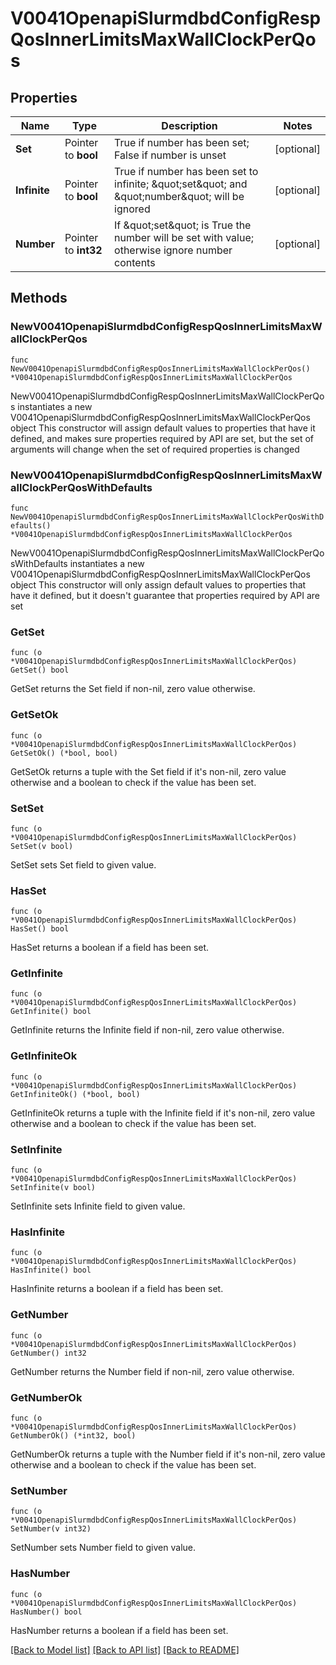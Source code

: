# V0041OpenapiSlurmdbdConfigRespQosInnerLimitsMaxWallClockPerQos

## Properties

Name | Type | Description | Notes
------------ | ------------- | ------------- | -------------
**Set** | Pointer to **bool** | True if number has been set; False if number is unset | [optional] 
**Infinite** | Pointer to **bool** | True if number has been set to infinite; \&quot;set\&quot; and \&quot;number\&quot; will be ignored | [optional] 
**Number** | Pointer to **int32** | If \&quot;set\&quot; is True the number will be set with value; otherwise ignore number contents | [optional] 

## Methods

### NewV0041OpenapiSlurmdbdConfigRespQosInnerLimitsMaxWallClockPerQos

`func NewV0041OpenapiSlurmdbdConfigRespQosInnerLimitsMaxWallClockPerQos() *V0041OpenapiSlurmdbdConfigRespQosInnerLimitsMaxWallClockPerQos`

NewV0041OpenapiSlurmdbdConfigRespQosInnerLimitsMaxWallClockPerQos instantiates a new V0041OpenapiSlurmdbdConfigRespQosInnerLimitsMaxWallClockPerQos object
This constructor will assign default values to properties that have it defined,
and makes sure properties required by API are set, but the set of arguments
will change when the set of required properties is changed

### NewV0041OpenapiSlurmdbdConfigRespQosInnerLimitsMaxWallClockPerQosWithDefaults

`func NewV0041OpenapiSlurmdbdConfigRespQosInnerLimitsMaxWallClockPerQosWithDefaults() *V0041OpenapiSlurmdbdConfigRespQosInnerLimitsMaxWallClockPerQos`

NewV0041OpenapiSlurmdbdConfigRespQosInnerLimitsMaxWallClockPerQosWithDefaults instantiates a new V0041OpenapiSlurmdbdConfigRespQosInnerLimitsMaxWallClockPerQos object
This constructor will only assign default values to properties that have it defined,
but it doesn't guarantee that properties required by API are set

### GetSet

`func (o *V0041OpenapiSlurmdbdConfigRespQosInnerLimitsMaxWallClockPerQos) GetSet() bool`

GetSet returns the Set field if non-nil, zero value otherwise.

### GetSetOk

`func (o *V0041OpenapiSlurmdbdConfigRespQosInnerLimitsMaxWallClockPerQos) GetSetOk() (*bool, bool)`

GetSetOk returns a tuple with the Set field if it's non-nil, zero value otherwise
and a boolean to check if the value has been set.

### SetSet

`func (o *V0041OpenapiSlurmdbdConfigRespQosInnerLimitsMaxWallClockPerQos) SetSet(v bool)`

SetSet sets Set field to given value.

### HasSet

`func (o *V0041OpenapiSlurmdbdConfigRespQosInnerLimitsMaxWallClockPerQos) HasSet() bool`

HasSet returns a boolean if a field has been set.

### GetInfinite

`func (o *V0041OpenapiSlurmdbdConfigRespQosInnerLimitsMaxWallClockPerQos) GetInfinite() bool`

GetInfinite returns the Infinite field if non-nil, zero value otherwise.

### GetInfiniteOk

`func (o *V0041OpenapiSlurmdbdConfigRespQosInnerLimitsMaxWallClockPerQos) GetInfiniteOk() (*bool, bool)`

GetInfiniteOk returns a tuple with the Infinite field if it's non-nil, zero value otherwise
and a boolean to check if the value has been set.

### SetInfinite

`func (o *V0041OpenapiSlurmdbdConfigRespQosInnerLimitsMaxWallClockPerQos) SetInfinite(v bool)`

SetInfinite sets Infinite field to given value.

### HasInfinite

`func (o *V0041OpenapiSlurmdbdConfigRespQosInnerLimitsMaxWallClockPerQos) HasInfinite() bool`

HasInfinite returns a boolean if a field has been set.

### GetNumber

`func (o *V0041OpenapiSlurmdbdConfigRespQosInnerLimitsMaxWallClockPerQos) GetNumber() int32`

GetNumber returns the Number field if non-nil, zero value otherwise.

### GetNumberOk

`func (o *V0041OpenapiSlurmdbdConfigRespQosInnerLimitsMaxWallClockPerQos) GetNumberOk() (*int32, bool)`

GetNumberOk returns a tuple with the Number field if it's non-nil, zero value otherwise
and a boolean to check if the value has been set.

### SetNumber

`func (o *V0041OpenapiSlurmdbdConfigRespQosInnerLimitsMaxWallClockPerQos) SetNumber(v int32)`

SetNumber sets Number field to given value.

### HasNumber

`func (o *V0041OpenapiSlurmdbdConfigRespQosInnerLimitsMaxWallClockPerQos) HasNumber() bool`

HasNumber returns a boolean if a field has been set.


[[Back to Model list]](../README.md#documentation-for-models) [[Back to API list]](../README.md#documentation-for-api-endpoints) [[Back to README]](../README.md)


